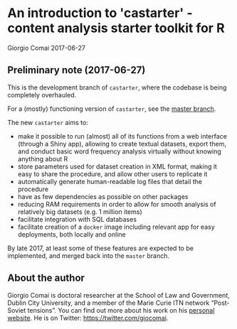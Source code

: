 An introduction to 'castarter' - content analysis starter toolkit for R
================
Giorgio Comai
2017-06-27

<!-- README.md is generated from README.Rmd. Please edit that file -->
Preliminary note (2017-06-27)
-----------------------------

This is the development branch of `castarter`, where the codebase is being completely overhauled.

For a (mostly) functioning version of `castarter`, see the [master branch](https://github.com/giocomai/castarter/).

The new `castarter` aims to:

-   make it possible to run (almost) all of its functions from a web interface (through a Shiny app), allowing to create textual datasets, export them, and conduct basic word frequency analysis virtually without knowing anything about R
-   store parameters used for dataset creation in XML format, making it easy to share the procedure, and allow other users to replicate it
-   automatically generate human-readable log files that detail the procedure
-   have as few dependencies as possible on other packages
-   reducing RAM requirements in order to allow for smooth analysis of relatively big datasets (e.g. 1 million items)
-   facilitate integration with SQL databases
-   facilitate creation of a `docker` image including relevant app for easy deployments, both locally and online

By late 2017, at least some of these features are expected to be implemented, and merged back into the `master` branch.

About the author
----------------

Giorgio Comai is doctoral researcher at the School of Law and Government, Dublin City University, and a member of the Marie Curie ITN network “Post-Soviet tensions”. You can find out more about his work on his [personal website](http://giorgiocomai.eu/). He is on Twitter: <https://twitter.com/giocomai>.
